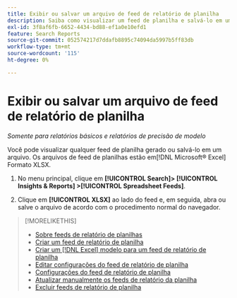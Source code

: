 ```yaml
---
title: Exibir ou salvar um arquivo de feed de relatório de planilha
description: Saiba como visualizar um feed de planilha e salvá-lo em um arquivo.
exl-id: 3f8af6fb-6652-4434-bd88-ef1a0e10efd1
feature: Search Reports
source-git-commit: 052574217d7ddafb8895c74094da5997b5ff83db
workflow-type: tm+mt
source-wordcount: '115'
ht-degree: 0%

---
```


# Exibir ou salvar um arquivo de feed de relatório de planilha

*Somente para relatórios básicos e relatórios de precisão de modelo*

Você pode visualizar qualquer feed de planilha gerado ou salvá-lo em um arquivo. Os arquivos de feed de planilhas estão em[!DNL Microsoft® Excel] Formato XLSX.

1. No menu principal, clique em **[!UICONTROL Search]> [!UICONTROL Insights & Reports] >[!UICONTROL Spreadsheet Feeds]**.

1. Clique em **[!UICONTROL XLSX]** ao lado do feed e, em seguida, abra ou salve o arquivo de acordo com o procedimento normal do navegador.

>[!MORELIKETHIS]
>
>* [Sobre feeds de relatório de planilhas](spreadsheet-feed-about.md)
>* [Criar um feed de relatório de planilha](spreadsheet-feed-create.md)
>* [Criar um [!DNL Excel] modelo para um feed de relatório de planilha](spreadsheet-feed-create-excel-template.md)
>* [Editar configurações do feed de relatório de planilha](spreadsheet-feed-edit.md)
>* [Configurações do feed de relatório de planilha](spreadsheet-feed-settings.md)
>* [Atualizar manualmente os feeds de relatório da planilha](spreadsheet-feed-refresh.md)
>* [Excluir feeds de relatório de planilha](spreadsheet-feed-delete.md)
